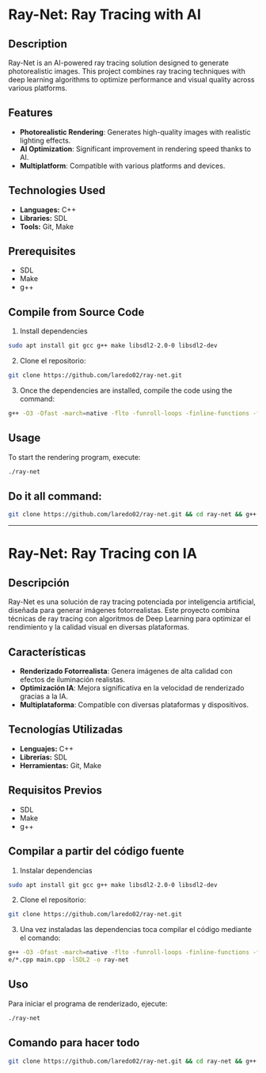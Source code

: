 
# Ray-Net: Ray Tracing with AI

## Description

Ray-Net is an AI-powered ray tracing solution designed to generate photorealistic images. This project combines ray tracing techniques with deep learning algorithms to optimize performance and visual quality across various platforms.

## Features

- **Photorealistic Rendering**: Generates high-quality images with realistic lighting effects.
- **AI Optimization**: Significant improvement in rendering speed thanks to AI.
- **Multiplatform**: Compatible with various platforms and devices.

## Technologies Used

- **Languages:** C++
- **Libraries:** SDL
- **Tools:** Git, Make

## Prerequisites

- SDL
- Make
- g++

## Compile from Source Code

1. Install dependencies

```bash
sudo apt install git gcc g++ make libsdl2-2.0-0 libsdl2-dev
```
2. Clone el repositorio:

```bash
git clone https://github.com/laredo02/ray-net.git
```

3. Once the dependencies are installed, compile the code using the command:

```bash
g++ -O3 -Ofast -march=native -flto -funroll-loops -finline-functions -fomit-frame-pointer -ffast-math -I include include/*.cpp main.cpp -lSDL2 -o ray-net
```

## Usage

To start the rendering program, execute:

```bash
./ray-net
```

## Do it all command:

```bash
git clone https://github.com/laredo02/ray-net.git && cd ray-net && g++ -O3 -Ofast -march=native -flto -funroll-loops -finline-functions -fomit-frame-pointer -ffast-math -I include include/*.cpp main.cpp -lSDL2 -o ray-net && ./ray-net
```

<hr>

# Ray-Net: Ray Tracing con IA

## Descripción

Ray-Net es una solución de ray tracing potenciada por inteligencia artificial, diseñada para generar imágenes fotorrealistas. Este proyecto combina técnicas de ray tracing con algoritmos de Deep Learning para optimizar el rendimiento y la calidad visual en diversas plataformas.

## Características

- **Renderizado Fotorrealista**: Genera imágenes de alta calidad con efectos de iluminación realistas.
- **Optimización IA**: Mejora significativa en la velocidad de renderizado gracias a la IA.
- **Multiplataforma**: Compatible con diversas plataformas y dispositivos.

## Tecnologías Utilizadas

- **Lenguajes:** C++
- **Librerías:** SDL
- **Herramientas:** Git, Make

## Requisitos Previos

- SDL
- Make
- g++

## Compilar a partir del código fuente

1. Instalar dependencias

```bash
sudo apt install git gcc g++ make libsdl2-2.0-0 libsdl2-dev
```

2. Clone el repositorio:

```bash
git clone https://github.com/laredo02/ray-net.git
```

3. Una vez instaladas las dependencias toca compilar el código mediante el comando:

```bash
g++ -O3 -Ofast -march=native -flto -funroll-loops -finline-functions -fomit-frame-pointer -ffast-math -I include includ
e/*.cpp main.cpp -lSDL2 -o ray-net
```

## Uso

Para iniciar el programa de renderizado, ejecute:

```bash
./ray-net
```

## Comando para hacer todo

```bash
git clone https://github.com/laredo02/ray-net.git && cd ray-net && g++ -O3 -Ofast -march=native -flto -funroll-loops -finline-functions -fomit-frame-pointer -ffast-math -I include include/*.cpp main.cpp -lSDL2 -o ray-net && ./ray-net
```

